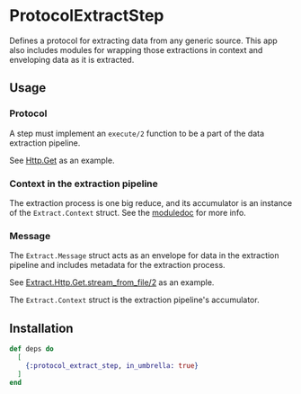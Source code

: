 # ProtocolExtractStep

Defines a protocol for extracting data from any generic source. This app also
includes modules for wrapping those extractions in context and enveloping data
as it is extracted.

## Usage

### Protocol

A step must implement an `execute/2` function to be a part of the data extraction
pipeline.

See [Http.Get](../extract_http/lib/extract/http/get.ex) as an example.

### Context in the extraction pipeline

The extraction process is one big reduce, and its accumulator is an instance of
the `Extract.Context` struct. See the [moduledoc](lib/extract/context.ex) for
more info.

### Message

The `Extract.Message` struct acts as an envelope for data in the extraction pipeline and
includes metadata for the extraction process.

See [Extract.Http.Get.stream_from_file/2](../extract_http/lib/extract/http/get.ex) as an example.

The `Extract.Context` struct is the extraction pipeline's accumulator.


## Installation

```elixir
def deps do
  [
    {:protocol_extract_step, in_umbrella: true}
  ]
end
```
